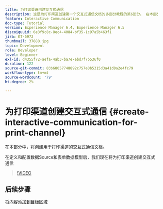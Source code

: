 ```yaml
---
title: 为打印渠道创建交互式通信
description: 这是为打印渠道创建第一个交互式通信文档的多部分教程的第6部分。 在本部分中，将创建用于打印渠道的交互式通信文档。
feature: Interactive Communication
doc-type: Tutorial
version: Experience Manager 6.4, Experience Manager 6.5
discoiquuid: 6e3f9c8c-8ec4-4084-bf35-1c97a5b463f1
jira: KT-5972
thumbnail: 37888.jpg
topic: Development
role: Developer
level: Beginner
exl-id: d4355f72-aefa-4ab3-ba7e-ebd7f7b536f0
duration: 122
source-git-commit: 03b68057748892c757e0b5315d3a41d0a2e4fc79
workflow-type: tm+mt
source-wordcount: '79'
ht-degree: 2%

---
```


# 为打印渠道创建交互式通信 {#create-interactive-communication-for-print-channel}

在本部分中，将创建用于打印渠道的交互式通信文档。

在定义和配置数据Source和表单数据模型后，我们现在将为打印渠道创建交互式通信

>[!VIDEO](https://video.tv.adobe.com/v/37888?quality=12&learn=on)

## 后续步骤

[将内容添加到目标区域](./add-content-to-target-areas.md)
